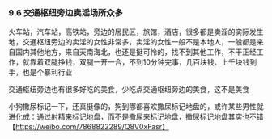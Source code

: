 ### 9.6 交通枢纽旁边卖淫场所众多

火车站，汽车站，高铁站，旁边的居民区，旅馆，酒店，很多都是卖淫的实际发生地，交通枢纽旁边的卖淫的女性非常多，卖淫的女性一般不是本地人，一般都是来自国内其他地方，来自天南海北，也还是挺可怜的，找不到其他工作，不干正经工作，就靠着双腿挣钱，双腿一开一合，不到10分钟完事，几百块钱、上千块钱到手，也是个暴利行业

交通枢纽旁边也有很多好吃的美食，少吃点交通枢纽旁边的美食，这不是美食

小狗撒尿标记一下，还真挺像的，狗到哪都喜欢撒尿标记地盘的，或许某些男性就进化成：通过射精来标记地盘，而不是撒尿来标记地盘，撒尿标记地盘其实也不错 【https://weibo.com/7868822289/Q8V0xFasr】
